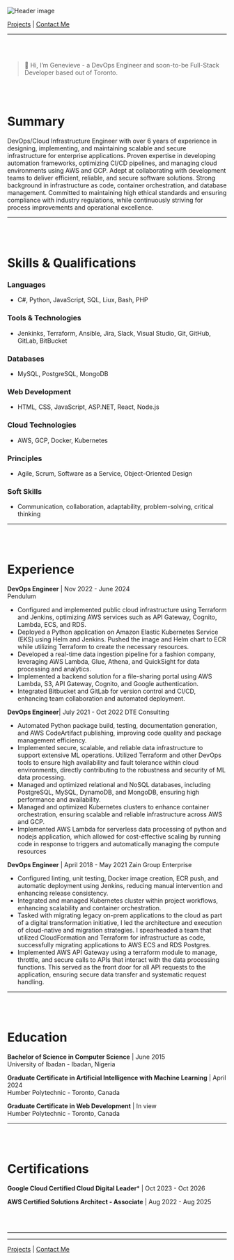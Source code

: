 ![Header image](https://res.cloudinary.com/dqtokk1cn/image/upload/v1726155839/Microsoft-SharePoint-Development_rt0b7j.jpg ':class=header-image-full-width :no-zoom')

[Projects](projects.markdown) | [Contact Me](contact.markdown)

---
<br>
<br>

> 👋 Hi, I’m Genevieve - a DevOps Engineer and soon-to-be Full-Stack Developer based out of Toronto.
> 

<br>
<br>

# Summary
DevOps/Cloud Infrastructure Engineer with over 6 years of experience in designing, implementing, and maintaining scalable and secure infrastructure for enterprise applications. Proven expertise in developing automation frameworks, optimizing CI/CD pipelines, and managing cloud environments using AWS and GCP. Adept at collaborating with development teams to deliver efficient, reliable, and secure software solutions. Strong background in infrastructure as code, container orchestration, and database management. Committed to maintaining high ethical standards and ensuring compliance with industry regulations, while continuously striving for process improvements and operational excellence.

---
<br>
<br>

# Skills & Qualifications

### Languages
- C#, Python, JavaScript, SQL, Liux, Bash, PHP


### Tools & Technologies
- Jenkinks, Terraform, Ansible, Jira, Slack, Visual Studio, Git, GitHub, GitLab, BitBucket


### Databases
- MySQL, PostgreSQL, MongoDB


### Web Development
- HTML, CSS, JavaScript, ASP.NET, React, Node.js


### Cloud Technologies
- AWS, GCP, Docker, Kubernetes


### Principles
- Agile, Scrum, Software as a Service, Object-Oriented Design


### Soft Skills
- Communication, collaboration, adaptability, problem-solving, critical thinking

---
<br>
<br>

# Experience
 
**DevOps Engineer** | Nov 2022 - June 2024  
Pendulum 

- Configured and implemented public cloud infrastructure using Terraform and Jenkins, optimizing AWS services such as API Gateway, Cognito, Lambda, ECS, and RDS.
- Deployed a Python application on Amazon Elastic Kubernetes Service (EKS) using Helm and Jenkins. Pushed the image and Helm chart to ECR while utilizing Terraform to create the necessary resources.
- Developed a real-time data ingestion pipeline for a fashion company, leveraging AWS Lambda, Glue, Athena, and QuickSight for data processing and analytics.
- Implemented a backend solution for a file-sharing portal using AWS Lambda, S3, API Gateway, Cognito, and Google authentication.
- Integrated Bitbucket and GitLab for version control and CI/CD, enhancing team collaboration and automated deployment.


**DevOps Engineer**| July 2021 - Oct 2022 
DTE Consulting  

- Automated Python package build, testing, documentation generation, and AWS CodeArtifact publishing, improving code quality and package management efficiency.
- Implemented secure, scalable, and reliable data infrastructure to support extensive ML operations. Utilized Terraform and other DevOps tools to ensure high availability and fault tolerance within cloud environments, directly contributing to the robustness and security of ML data processing.
- Managed and optimized relational and NoSQL databases, including PostgreSQL, MySQL, DynamoDB, and MongoDB, ensuring high performance and availability.
- Managed and optimized Kubernetes clusters to enhance container orchestration, ensuring scalable and reliable infrastructure across AWS and GCP. 
- Implemented AWS Lambda for serverless data processing of python and nodejs application, which allowed for cost-effective scaling by running code in response to triggers and automatically managing the compute resources


**DevOps Engineer** | April 2018 - May 2021
Zain Group Enterprise  

- Configured linting, unit testing, Docker image creation, ECR push, and automatic deployment using Jenkins, reducing manual intervention and enhancing release consistency.
- Integrated and managed Kubernetes cluster within project workflows, enhancing scalability and container orchestration.
- Tasked with migrating legacy on-prem applications to the cloud as part of a digital transformation initiative, I led the architecture and execution of cloud-native and migration strategies. I spearheaded a team that utilized CloudFormation and Terraform for infrastructure as code, successfully migrating applications to AWS ECS and RDS Postgres.
- Implemented AWS API Gateway using a terraform module to manage, throttle, and secure calls to APIs that interact with the data processing functions. This served as the front door for all API requests to the application, ensuring secure data transfer and systematic request handling.

---
<br>
<br>

# Education
 
**Bachelor of Science in Computer Science** | June 2015  
University of Ibadan - Ibadan, Nigeria   


**Graduate Certificate in Artificial Intelligence with Machine Learning** | April 2024  
Humber Polytechnic - Toronto, Canada  


**Graduate Certificate in Web Development** | In view  
Humber Polytechnic - Toronto, Canada   

---
<br>
<br>

# Certifications

**Google Cloud Certified Cloud Digital Leader*** | Oct 2023 - Oct 2026

**AWS Certified Solutions Architect - Associate** | Aug 2022 - Aug 2025

<br>
<br>

---

---

[Projects](projects.markdown) | [Contact Me](contact.markdown)